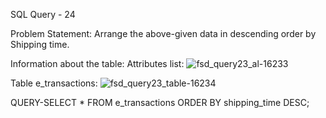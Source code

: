 SQL Query - 24

Problem Statement:
Arrange the above-given data in descending order by Shipping time.

Information about the table:
Attributes list:
![fsd_query23_al-16233](https://user-images.githubusercontent.com/97792024/185155870-72066056-a636-458e-891a-583649873cf8.png)

Table e_transactions:
![fsd_query23_table-16234](https://user-images.githubusercontent.com/97792024/185155938-27c40b3b-9f71-4e0c-ba12-a40307d6f640.png)


QUERY-SELECT * FROM e_transactions ORDER BY shipping_time DESC;
